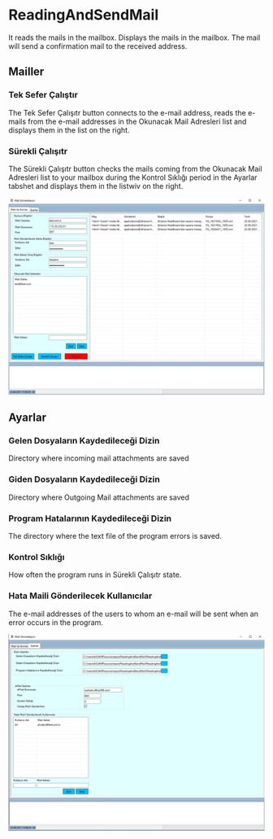 # ReadingAndSendMail
  It reads the mails in the mailbox. Displays the mails in the mailbox. The mail will send a confirmation mail to the received address.

## Mailler
### Tek Sefer Çalıştır
  The Tek Sefer Çalışıtr button connects to the e-mail address, reads the e-mails from the e-mail addresses in the Okunacak Mail Adresleri list and displays them in the list on the right.
  
### Sürekli Çalışıtr
  The Sürekli Çalışıtr button checks the mails coming from the Okunacak Mail Adresleri list to your mailbox during the Kontrol Sıklığı period in the Ayarlar tabshet and displays them in the listwiv on the right.
  
![Main View](https://github.com/turkmuhendisnet/ReadingAndSendMail/blob/master/ReadingAndSendMail/ReadingAndSendMailMainView.PNG)

## Ayarlar
### Gelen Dosyaların Kaydedileceği Dizin
  Directory where incoming mail attachments are saved
  
### Giden Dosyaların Kaydedileceği Dizin
  Directory where Outgoing Mail attachments are saved
  
### Program Hatalarının Kaydedileceği Dizin
  The directory where the text file of the program errors is saved.

### Kontrol Sıklığı
  How often the program runs in Sürekli Çalışıtr state.

### Hata Maili Gönderilecek Kullanıcılar
  The e-mail addresses of the users to whom an e-mail will be sent when an error occurs in the program.

![Settings View](https://github.com/turkmuhendisnet/ReadingAndSendMail/blob/master/ReadingAndSendMail/ReadingAndSendMailSettingsView.PNG)

